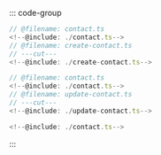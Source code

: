 ::: code-group

```typescript twoslash [create-contact.ts]
// @filename: contact.ts
<!--@include: ./contact.ts-->
// @filename: create-contact.ts
// ---cut---
<!--@include: ./create-contact.ts-->
```

```typescript twoslash [update-contact.ts]
// @filename: contact.ts
<!--@include: ./contact.ts-->
// @filename: update-contact.ts
// ---cut---
<!--@include: ./update-contact.ts-->
```

```typescript twoslash [contact.ts]
<!--@include: ./contact.ts-->
```

:::
